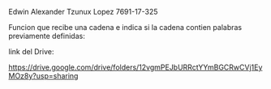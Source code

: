 Edwin Alexander Tzunux Lopez
7691-17-325

Funcion que recibe una cadena e indica si la cadena contien palabras previamente definidas:

link del Drive:

https://drive.google.com/drive/folders/12vgmPEJbURRctYYmBGCRwCVj1EyMOz8y?usp=sharing
